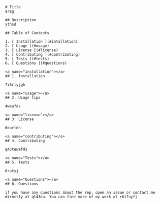 
    # Title
    areg
    
    ## Description
    ythsd
    
    ## Table of Contents
    
    1. [ Installation ](#intallation)
    2. [ Usage ](#usage)
    3. [ License ](#license)
    4. [ Contributing ](#contributing)
    5. [ Tests ](#tests)
    6. [ Questions ](#questions)
        
    <a name="installation"></a>
    ## 1. Installation
    
    7i6rtyjgh

    <a name="usage"></a>
    ## 2. Usage tips
    
    4weafds
    
    <a name="license"></a>
    ## 3. License
    
    6eurtdh
    
    <a name="contributing"></a>
    ## 4. Contributing
    
    q43tewafds
    
    <a name="Tests"></a>
    ## 5. Tests
    
    6rutyj
    
    <a name="Questions"></a>
    ## 6. Questions
    
    if you have any questions about the rep, open an issue or contact me directly at qt43ea. You can find more of my work at r6i7uyfj
    